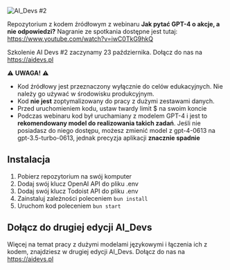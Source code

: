 ![AI_Devs #2](https://cloud.overment.com/aidevs-1694672760.png)

Repozytorium z kodem źródłowym z webinaru **Jak pytać GPT-4 o akcje, a nie odpowiedzi?**
Nagranie ze spotkania dostępne jest tutaj: https://www.youtube.com/watch?v=iwC0TkG9hkQ

Szkolenie AI Devs #2 zaczynamy 23 października. Dołącz do nas na https://aidevs.pl

⚠️ **UWAGA!** ⚠️
- Kod źródłowy jest przeznaczony wyłącznie do celów edukacyjnych. Nie należy go używać w środowisku produkcyjnym.
- Kod **nie jest** zoptymalizowany do pracy z dużymi zestawami danych.
- Przed uruchomieniem kodu, ustaw twardy limit $ na swoim koncie
- Podczas webinaru kod był uruchamiany z modelem GPT-4 i jest to **rekomendowany model do realizowania takich zadań**. Jeśli nie posiadasz do niego dostępu, możesz zmienić model z gpt-4-0613 na gpt-3.5-turbo-0613, jednak precyzja aplikacji **znacznie spadnie**

## Instalacja

1. Pobierz repozytorium na swój komputer
2. Dodaj swój klucz OpenAI API do pliku .env
3. Dodaj swój klucz Todoist API do pliku .env
3. Zainstaluj zależności poleceniem `bun install`
4. Uruchom kod poleceniem `bun start`

## Dołącz do drugiej edycji AI_Devs

Więcej na temat pracy z dużymi modelami językowymi i łączenia ich z kodem, znajdziesz w drugiej edycji AI_Devs. Dołącz do nas na https://aidevs.pl
